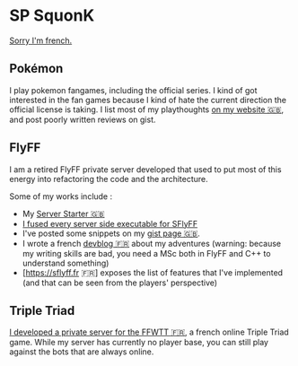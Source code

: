 # SP SquonK

[Sorry I'm french.](https://youtu.be/eFlPYim-SUc)

## Pokémon

I play pokemon fangames, including the official series. I kind of got interested in the fan games because I kind of hate the current direction the official license is taking. I list most of my playthoughts [on my website 🇬🇧](https://squonk.fr/pokemon/), and post poorly written reviews on gist.

## FlyFF

I am a retired FlyFF private server developed that used to put most of this energy into refactoring the code and the architecture.

Some of my works include :
- My [Server Starter 🇬🇧](https://github.com/SPSquonK/ServerStarter)
- [I fused every server side executable for SFlyFF](https://www.xn--s-sfa.fr/wp-content/uploads/2020/05/DBWorldServer02.png)
- I've posted some snippets on my [gist page 🇬🇧](https://gist.github.com/SPSquonK/).
- I wrote a french [devblog 🇫🇷](https://www.sà.fr) about my adventures (warning: because my writing skills are bad, you need a MSc both in FlyFF and C++ to understand something)
- [https://sflyff.fr 🇫🇷] exposes the list of features that I've implemented (and that can be seen from the players' perspective)

## Triple Triad

[I developed a private server for the FFWTT 🇫🇷](https://esthar.fr), a french online Triple Triad game. While my server has currently no player base, you can still play against the bots that are always online.
